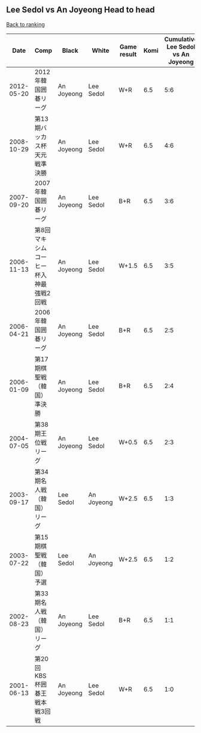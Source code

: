 ## Lee Sedol vs An Joyeong Head to head

[Back to ranking](../../index.md)




| **Date** | **Comp** | **Black** | **White** | **Game result** | **Komi** | **Cumulative Lee Sedol vs An Joyeong** | **Lee Sedol streak** | **An Joyeong streak** | 
| --- | --- | --- | --- | --- | --- | --- | --- | --- |
| 2012-05-20 | 2012年韓国囲碁リーグ | An Joyeong | Lee Sedol | W+R | 6.5 | 5:6 | 2 | 0 | 
| 2008-10-29 | 第13期バッカス杯天元戦準決勝 | An Joyeong | Lee Sedol | W+R | 6.5 | 4:6 | 1 | 0 | 
| 2007-09-20 | 2007年韓国囲碁リーグ | An Joyeong | Lee Sedol | B+R | 6.5 | 3:6 | 0 | 1 | 
| 2006-11-13 | 第8回マキシムコーヒー杯入神最強戦2回戦 | An Joyeong | Lee Sedol | W+1.5 | 6.5 | 3:5 | 1 | 0 | 
| 2006-04-21 | 2006年韓国囲碁リーグ | An Joyeong | Lee Sedol | B+R | 6.5 | 2:5 | 0 | 2 | 
| 2006-01-09 | 第17期棋聖戦（韓国）準決勝 | An Joyeong | Lee Sedol | B+R | 6.5 | 2:4 | 0 | 1 | 
| 2004-07-05 | 第38期王位戦リーグ | An Joyeong | Lee Sedol | W+0.5 | 6.5 | 2:3 | 1 | 0 | 
| 2003-09-17 | 第34期名人戦（韓国）リーグ | Lee Sedol | An Joyeong | W+2.5 | 6.5 | 1:3 | 0 | 3 | 
| 2003-07-22 | 第15期棋聖戦（韓国）予選 | Lee Sedol | An Joyeong | W+2.5 | 6.5 | 1:2 | 0 | 2 | 
| 2002-08-23 | 第33期名人戦（韓国）リーグ | An Joyeong | Lee Sedol | B+R | 6.5 | 1:1 | 0 | 1 | 
| 2001-06-13 | 第20回KBS杯囲碁王戦本戦3回戦 | An Joyeong | Lee Sedol | W+R | 6.5 | 1:0 | 1 | 0 |




